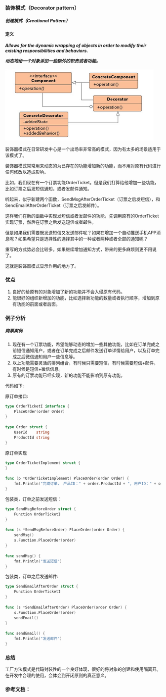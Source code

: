 ### 装饰模式（Decorator pattern）
 
##### 创建模式（Creational Pattern）
 
 
#### 定义
 
***Allows for the dynamic wrapping of objects in order to modify their existing responsibilities and behaviors.***
 
***动态地给一个对象添加一些额外的职责或者功能。***
 
![Decorator Pattern UML](https://github.com/nox60/go-design-pattern/blob/master/images/decorator_method.png)

装饰器模式在日常研发中心是一个出场率非常高的模式，因为有太多的场景适用于该模式了。

装饰器模式常常用来动态的为已存在的功能增加新的功能，而不用对原有代码进行任何修改以造成影响。

比如，我们现在有一个订票功能OrderTicket。但是我们打算给他增加一些功能，比如订票之后发短信通知，或者发邮件通知。

听起来，似乎新建两个函数，SendMsgAfterOrderTicket（订票之后发短信），和SendEmailAfterOrderTicket（订票之后发邮件）。

这样我们在新的函数中实现发短信或者发邮件的功能，先调用原有的OrderTicket实现订票，然后在订票之后发送短信或者邮件。

但是如果我们需要既发送短信又发送邮件呢？如果在增加一个自动推送手机APP消息呢？如果希望只是选择性的选择其中的一种或者两种或者全部的通知呢？

重写的方式势必会比较多。如果继续增加通知方式，带来的更多麻烦则更不用说了。

这就是装饰器模式显示作用的地方了。

### 优点
 
1. 良好的给原有的对象增加了新的功能并不会入侵原有代码。
2. 能很好的组织新增加的功能，比如选择新功能的数量或者执行顺序，增加到原有功能的前面或者后面。
 
### 例子分析
 
##### 购票案例

1. 现在有一个订票功能，希望能够动态的增加一些其他功能，比如在订单完成之前短信通知用户，或者在订单完成之后邮件发送订单详情给用户，以及订单完成之后微信通知用户一些信息等。
2. 以上功能需要灵活的排列组合，有时候只需要短信，有时候需要短信+邮件，有时候是短信+微信信息。
3. 原有的订票功能已经实现，新的功能不能影响到原有功能。

代码如下:

原订单接口:
```go
type OrderTicketI interface {
	PlaceOrder(order Order)
}

type Order struct {
	UserId    string
	ProductId string
}
```

原订单实现
```go
type OrderTicketImplement struct {
}

func (p *OrderTicketImplement) PlaceOrder(order Order) {
	fmt.Println("完成订单， 产品ID：" + order.ProductId + ", 用户ID：" + order.UserId)
}
```

包装类，订单之前发送短信：
```go
type SendMsgBeforeOrder struct {
	Function OrderTicketI
}

func (s *SendMsgBeforeOrder) PlaceOrder(order Order) {
	sendMsg()
	s.Function.PlaceOrder(order)
}

func sendMsg() {
	fmt.Println("发送短信")
}
```

包装类，订单之后发送邮件:
```go
type SendEmailAfterOrder struct {
	Function OrderTicketI
}

func (s *SendEmailAfterOrder) PlaceOrder(order Order) {
	s.Function.PlaceOrder(order)
	sendEmail()
}

func sendEmail() {
	fmt.Println("发送邮件")
}
```

 
### 总结
工厂方法模式是代码封装性的一个良好体现，很好的将对象的创建和使用隔离开。在开发中合理的使用，会体会到开闭原则的真正意义。
 
### 参考文档：
 
